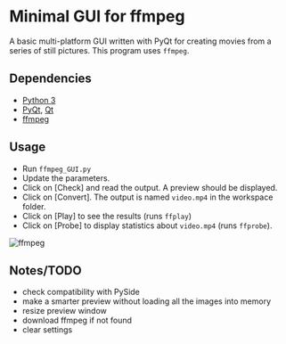 # Minimal GUI for ffmpeg

A basic multi-platform GUI written with PyQt for creating movies from a series of still pictures.
This program uses `ffmpeg`.

## Dependencies
  * [Python 3](https://www.python.org/)
  * [PyQt](https://www.riverbankcomputing.com/software/pyqt/intro), [Qt](https://www.qt.io/)
  * [ffmpeg](https://www.ffmpeg.org/)

## Usage

  * Run `ffmpeg_GUI.py`
  * Update the parameters. 
  * Click on [Check] and read the output. A preview should be displayed.
  * Click on [Convert]. The output is named `video.mp4` in the workspace folder.
  * Click on [Play] to see the results (runs `ffplay`)
  * Click on [Probe] to display statistics about `video.mp4` (runs `ffprobe`).

![ffmpeg](screenshot.png)

## Notes/TODO
  * check compatibility with PySide
  * make a smarter preview without loading all the images into memory
  * resize preview window
  * download ffmpeg if not found
  * clear settings
